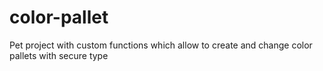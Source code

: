 # color-pallet
Pet project with custom functions which allow to create and change color pallets with secure type
